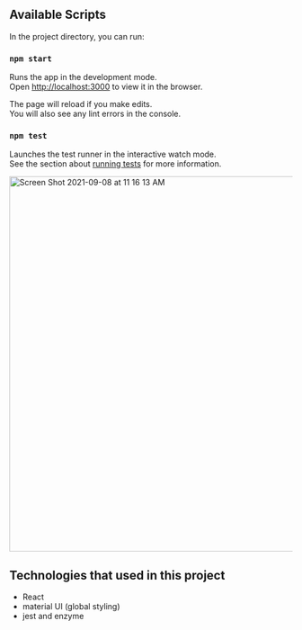 ## Available Scripts

In the project directory, you can run:

### `npm start`

Runs the app in the development mode.\
Open [http://localhost:3000](http://localhost:3000) to view it in the browser.

The page will reload if you make edits.\
You will also see any lint errors in the console.

### `npm test`

Launches the test runner in the interactive watch mode.\
See the section about [running tests](https://facebook.github.io/create-react-app/docs/running-tests) for more information.

<img width="667" alt="Screen Shot 2021-09-08 at 11 16 13 AM" src="https://user-images.githubusercontent.com/45890046/132482265-3ee1c774-5451-45fd-9049-4ef31b7412f6.png">


## Technologies that used in this project

* React
* material UI (global styling)
* jest and enzyme
